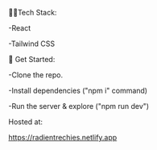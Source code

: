 👨‍💻Tech Stack:

-React

-Tailwind CSS

🚀 Get Started:

-Clone the repo.

-Install dependencies ("npm i" command)

-Run the server & explore ("npm run dev")

Hosted at:

https://radientrechies.netlify.app
